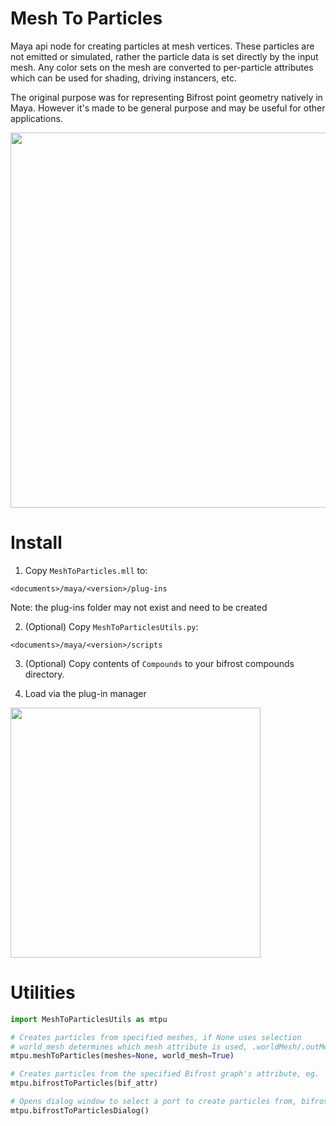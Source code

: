 # Mesh To Particles

Maya api node for creating particles at mesh vertices. These particles are not emitted or simulated, rather the particle data is set directly by the input mesh. Any color sets on the mesh are converted to per-particle attributes which can be used for shading, driving instancers, etc.

The original purpose was for representing Bifrost point geometry natively in Maya. However it's made to be general purpose and may be useful for other applications.

<img src="https://github.com/HeydoubleU/MeshToParticles/assets/56705510/928641cb-4ce2-45a0-9972-51723a7b5b82" width="600">


# Install

1. Copy `MeshToParticles.mll` to:
```
<documents>/maya/<version>/plug-ins
```
Note: the plug-ins folder may not exist and need to be created

2. (Optional) Copy `MeshToParticlesUtils.py`:
```
<documents>/maya/<version>/scripts
```

3. (Optional) Copy contents of `Compounds` to your bifrost compounds directory.

4. Load via the plug-in manager

<img src="https://github.com/HeydoubleU/MeshToParticles/assets/56705510/9505e180-6409-4a3e-b43b-8b6cfa2dd7f4" width="400">


# Utilities

```py
import MeshToParticlesUtils as mtpu

# Creates particles from specified meshes, if None uses selection
# world_mesh determines which mesh attribute is used, .worldMesh/.outMesh.
mtpu.meshToParticles(meshes=None, world_mesh=True)

# Creates particles from the specified Bifrost graph's attribute, eg. 'bifrostGraphShape1.out_mesh'
mtpu.bifrostToParticles(bif_attr)

# Opens dialog window to select a port to create particles from, bifrost graph/board must be selected first.
mtpu.bifrostToParticlesDialog()
```

